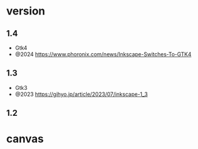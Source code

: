 # version

## 1.4

- Gtk4
- @2024 https://www.phoronix.com/news/Inkscape-Switches-To-GTK4

## 1.3

- Gtk3
- @2023 https://gihyo.jp/article/2023/07/inkscape-1_3

## 1.2

# canvas
